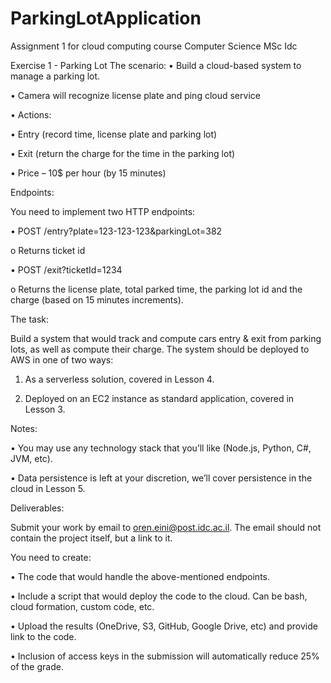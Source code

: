 # ParkingLotApplication
Assignment 1 for cloud computing course Computer Science MSc Idc

Exercise 1 - Parking Lot
The scenario:
• Build a cloud-based system to manage a parking lot.

• Camera will recognize license plate and ping cloud service

• Actions:

• Entry (record time, license plate and parking lot)

• Exit (return the charge for the time in the parking lot)

• Price – 10$ per hour (by 15 minutes)

Endpoints:

You need to implement two HTTP endpoints:

• POST /entry?plate=123-123-123&parkingLot=382

o Returns ticket id

• POST /exit?ticketId=1234


o Returns the license plate, total parked time, the parking lot id and the charge (based on 15 minutes increments).

The task:

Build a system that would track and compute cars entry & exit from parking lots, as well as compute their charge. The system should be deployed to AWS in one of two 
ways:

1. As a serverless solution, covered in Lesson 4.

2. Deployed on an EC2 instance as standard application, covered in Lesson 3.

Notes:

• You may use any technology stack that you’ll like (Node.js, Python, C#, JVM, etc).

• Data persistence is left at your discretion, we’ll cover persistence in the cloud in Lesson 5.

Deliverables:

Submit your work by email to oren.eini@post.idc.ac.il. The email should not contain the project itself, but a link to it.

You need to create:

• The code that would handle the above-mentioned endpoints.

• Include a script that would deploy the code to the cloud. Can be bash, cloud formation, custom code, etc.

• Upload the results (OneDrive, S3, GitHub, Google Drive, etc) and provide link to the code.

• Inclusion of access keys in the submission will automatically reduce 25% of the grade.

